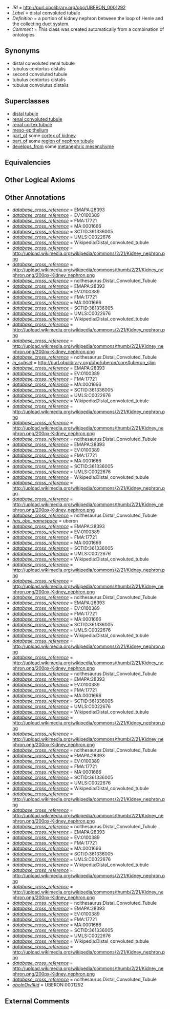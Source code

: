  * *IRI* = http://purl.obolibrary.org/obo/UBERON_0001292
 * *Label* = distal convoluted tubule
 * *Definition* = a portion of kidney nephron between the loop of Henle and the collecting duct system.
 * *Comment* = This class was created automatically from a combination of ontologies

## Synonyms

 * distal convoluted renal tubule
 * tubulus contortus distalis
 * second convoluted tubule
 * tubulus contortus distalis
 * tubulus convolutus distalis

## Superclasses

 * [distal tubule](../../UBERON/35/UBERON_0004135.md)
 * [renal convoluted tubule](../../UBERON/34/UBERON_0006534.md)
 * [renal cortex tubule](../../UBERON/53/UBERON_0006853.md)
 * [meso-epithelium](../../UBERON/75/UBERON_0012275.md)
 * [part_of](../../BFO/50/BFO_0000050.md) some [cortex of kidney](../../UBERON/25/UBERON_0001225.md)
 * [part_of](../../BFO/50/BFO_0000050.md) some [region of nephron tubule](../../UBERON/85/UBERON_0007685.md)
 * [develops_from](../../RO/02/RO_0002202.md) some [metanephric mesenchyme](../../UBERON/20/UBERON_0003220.md)

## Equivalencies


## Other Logical Axioms


## Other Annotations

 * *[database_cross_reference](../../ef/oboInOwl#hasDbXref.md)* = EMAPA:28393
 * *[database_cross_reference](../../ef/oboInOwl#hasDbXref.md)* = EV:0100389
 * *[database_cross_reference](../../ef/oboInOwl#hasDbXref.md)* = FMA:17721
 * *[database_cross_reference](../../ef/oboInOwl#hasDbXref.md)* = MA:0001666
 * *[database_cross_reference](../../ef/oboInOwl#hasDbXref.md)* = SCTID:361336005
 * *[database_cross_reference](../../ef/oboInOwl#hasDbXref.md)* = UMLS:C0022676
 * *[database_cross_reference](../../ef/oboInOwl#hasDbXref.md)* = Wikipedia:Distal_convoluted_tubule
 * *[database_cross_reference](../../ef/oboInOwl#hasDbXref.md)* = http://upload.wikimedia.org/wikipedia/commons/2/21/Kidney_nephron.png
 * *[database_cross_reference](../../ef/oboInOwl#hasDbXref.md)* = http://upload.wikimedia.org/wikipedia/commons/thumb/2/21/Kidney_nephron.png/200px-Kidney_nephron.png
 * *[database_cross_reference](../../ef/oboInOwl#hasDbXref.md)* = ncithesaurus:Distal_Convoluted_Tubule
 * *[database_cross_reference](../../ef/oboInOwl#hasDbXref.md)* = EMAPA:28393
 * *[database_cross_reference](../../ef/oboInOwl#hasDbXref.md)* = EV:0100389
 * *[database_cross_reference](../../ef/oboInOwl#hasDbXref.md)* = FMA:17721
 * *[database_cross_reference](../../ef/oboInOwl#hasDbXref.md)* = MA:0001666
 * *[database_cross_reference](../../ef/oboInOwl#hasDbXref.md)* = SCTID:361336005
 * *[database_cross_reference](../../ef/oboInOwl#hasDbXref.md)* = UMLS:C0022676
 * *[database_cross_reference](../../ef/oboInOwl#hasDbXref.md)* = Wikipedia:Distal_convoluted_tubule
 * *[database_cross_reference](../../ef/oboInOwl#hasDbXref.md)* = http://upload.wikimedia.org/wikipedia/commons/2/21/Kidney_nephron.png
 * *[database_cross_reference](../../ef/oboInOwl#hasDbXref.md)* = http://upload.wikimedia.org/wikipedia/commons/thumb/2/21/Kidney_nephron.png/200px-Kidney_nephron.png
 * *[database_cross_reference](../../ef/oboInOwl#hasDbXref.md)* = ncithesaurus:Distal_Convoluted_Tubule
 * *[in_subset](../../et/oboInOwl#inSubset.md)* = http://purl.obolibrary.org/obo/uberon/core#uberon_slim
 * *[database_cross_reference](../../ef/oboInOwl#hasDbXref.md)* = EMAPA:28393
 * *[database_cross_reference](../../ef/oboInOwl#hasDbXref.md)* = EV:0100389
 * *[database_cross_reference](../../ef/oboInOwl#hasDbXref.md)* = FMA:17721
 * *[database_cross_reference](../../ef/oboInOwl#hasDbXref.md)* = MA:0001666
 * *[database_cross_reference](../../ef/oboInOwl#hasDbXref.md)* = SCTID:361336005
 * *[database_cross_reference](../../ef/oboInOwl#hasDbXref.md)* = UMLS:C0022676
 * *[database_cross_reference](../../ef/oboInOwl#hasDbXref.md)* = Wikipedia:Distal_convoluted_tubule
 * *[database_cross_reference](../../ef/oboInOwl#hasDbXref.md)* = http://upload.wikimedia.org/wikipedia/commons/2/21/Kidney_nephron.png
 * *[database_cross_reference](../../ef/oboInOwl#hasDbXref.md)* = http://upload.wikimedia.org/wikipedia/commons/thumb/2/21/Kidney_nephron.png/200px-Kidney_nephron.png
 * *[database_cross_reference](../../ef/oboInOwl#hasDbXref.md)* = ncithesaurus:Distal_Convoluted_Tubule
 * *[database_cross_reference](../../ef/oboInOwl#hasDbXref.md)* = EMAPA:28393
 * *[database_cross_reference](../../ef/oboInOwl#hasDbXref.md)* = EV:0100389
 * *[database_cross_reference](../../ef/oboInOwl#hasDbXref.md)* = FMA:17721
 * *[database_cross_reference](../../ef/oboInOwl#hasDbXref.md)* = MA:0001666
 * *[database_cross_reference](../../ef/oboInOwl#hasDbXref.md)* = SCTID:361336005
 * *[database_cross_reference](../../ef/oboInOwl#hasDbXref.md)* = UMLS:C0022676
 * *[database_cross_reference](../../ef/oboInOwl#hasDbXref.md)* = Wikipedia:Distal_convoluted_tubule
 * *[database_cross_reference](../../ef/oboInOwl#hasDbXref.md)* = http://upload.wikimedia.org/wikipedia/commons/2/21/Kidney_nephron.png
 * *[database_cross_reference](../../ef/oboInOwl#hasDbXref.md)* = http://upload.wikimedia.org/wikipedia/commons/thumb/2/21/Kidney_nephron.png/200px-Kidney_nephron.png
 * *[database_cross_reference](../../ef/oboInOwl#hasDbXref.md)* = ncithesaurus:Distal_Convoluted_Tubule
 * *[has_obo_namespace](../../ce/oboInOwl#hasOBONamespace.md)* = uberon
 * *[database_cross_reference](../../ef/oboInOwl#hasDbXref.md)* = EMAPA:28393
 * *[database_cross_reference](../../ef/oboInOwl#hasDbXref.md)* = EV:0100389
 * *[database_cross_reference](../../ef/oboInOwl#hasDbXref.md)* = FMA:17721
 * *[database_cross_reference](../../ef/oboInOwl#hasDbXref.md)* = MA:0001666
 * *[database_cross_reference](../../ef/oboInOwl#hasDbXref.md)* = SCTID:361336005
 * *[database_cross_reference](../../ef/oboInOwl#hasDbXref.md)* = UMLS:C0022676
 * *[database_cross_reference](../../ef/oboInOwl#hasDbXref.md)* = Wikipedia:Distal_convoluted_tubule
 * *[database_cross_reference](../../ef/oboInOwl#hasDbXref.md)* = http://upload.wikimedia.org/wikipedia/commons/2/21/Kidney_nephron.png
 * *[database_cross_reference](../../ef/oboInOwl#hasDbXref.md)* = http://upload.wikimedia.org/wikipedia/commons/thumb/2/21/Kidney_nephron.png/200px-Kidney_nephron.png
 * *[database_cross_reference](../../ef/oboInOwl#hasDbXref.md)* = ncithesaurus:Distal_Convoluted_Tubule
 * *[database_cross_reference](../../ef/oboInOwl#hasDbXref.md)* = EMAPA:28393
 * *[database_cross_reference](../../ef/oboInOwl#hasDbXref.md)* = EV:0100389
 * *[database_cross_reference](../../ef/oboInOwl#hasDbXref.md)* = FMA:17721
 * *[database_cross_reference](../../ef/oboInOwl#hasDbXref.md)* = MA:0001666
 * *[database_cross_reference](../../ef/oboInOwl#hasDbXref.md)* = SCTID:361336005
 * *[database_cross_reference](../../ef/oboInOwl#hasDbXref.md)* = UMLS:C0022676
 * *[database_cross_reference](../../ef/oboInOwl#hasDbXref.md)* = Wikipedia:Distal_convoluted_tubule
 * *[database_cross_reference](../../ef/oboInOwl#hasDbXref.md)* = http://upload.wikimedia.org/wikipedia/commons/2/21/Kidney_nephron.png
 * *[database_cross_reference](../../ef/oboInOwl#hasDbXref.md)* = http://upload.wikimedia.org/wikipedia/commons/thumb/2/21/Kidney_nephron.png/200px-Kidney_nephron.png
 * *[database_cross_reference](../../ef/oboInOwl#hasDbXref.md)* = ncithesaurus:Distal_Convoluted_Tubule
 * *[database_cross_reference](../../ef/oboInOwl#hasDbXref.md)* = EMAPA:28393
 * *[database_cross_reference](../../ef/oboInOwl#hasDbXref.md)* = EV:0100389
 * *[database_cross_reference](../../ef/oboInOwl#hasDbXref.md)* = FMA:17721
 * *[database_cross_reference](../../ef/oboInOwl#hasDbXref.md)* = MA:0001666
 * *[database_cross_reference](../../ef/oboInOwl#hasDbXref.md)* = SCTID:361336005
 * *[database_cross_reference](../../ef/oboInOwl#hasDbXref.md)* = UMLS:C0022676
 * *[database_cross_reference](../../ef/oboInOwl#hasDbXref.md)* = Wikipedia:Distal_convoluted_tubule
 * *[database_cross_reference](../../ef/oboInOwl#hasDbXref.md)* = http://upload.wikimedia.org/wikipedia/commons/2/21/Kidney_nephron.png
 * *[database_cross_reference](../../ef/oboInOwl#hasDbXref.md)* = http://upload.wikimedia.org/wikipedia/commons/thumb/2/21/Kidney_nephron.png/200px-Kidney_nephron.png
 * *[database_cross_reference](../../ef/oboInOwl#hasDbXref.md)* = ncithesaurus:Distal_Convoluted_Tubule
 * *[database_cross_reference](../../ef/oboInOwl#hasDbXref.md)* = EMAPA:28393
 * *[database_cross_reference](../../ef/oboInOwl#hasDbXref.md)* = EV:0100389
 * *[database_cross_reference](../../ef/oboInOwl#hasDbXref.md)* = FMA:17721
 * *[database_cross_reference](../../ef/oboInOwl#hasDbXref.md)* = MA:0001666
 * *[database_cross_reference](../../ef/oboInOwl#hasDbXref.md)* = SCTID:361336005
 * *[database_cross_reference](../../ef/oboInOwl#hasDbXref.md)* = UMLS:C0022676
 * *[database_cross_reference](../../ef/oboInOwl#hasDbXref.md)* = Wikipedia:Distal_convoluted_tubule
 * *[database_cross_reference](../../ef/oboInOwl#hasDbXref.md)* = http://upload.wikimedia.org/wikipedia/commons/2/21/Kidney_nephron.png
 * *[database_cross_reference](../../ef/oboInOwl#hasDbXref.md)* = http://upload.wikimedia.org/wikipedia/commons/thumb/2/21/Kidney_nephron.png/200px-Kidney_nephron.png
 * *[database_cross_reference](../../ef/oboInOwl#hasDbXref.md)* = ncithesaurus:Distal_Convoluted_Tubule
 * *[database_cross_reference](../../ef/oboInOwl#hasDbXref.md)* = EMAPA:28393
 * *[database_cross_reference](../../ef/oboInOwl#hasDbXref.md)* = EV:0100389
 * *[database_cross_reference](../../ef/oboInOwl#hasDbXref.md)* = FMA:17721
 * *[database_cross_reference](../../ef/oboInOwl#hasDbXref.md)* = MA:0001666
 * *[database_cross_reference](../../ef/oboInOwl#hasDbXref.md)* = SCTID:361336005
 * *[database_cross_reference](../../ef/oboInOwl#hasDbXref.md)* = UMLS:C0022676
 * *[database_cross_reference](../../ef/oboInOwl#hasDbXref.md)* = Wikipedia:Distal_convoluted_tubule
 * *[database_cross_reference](../../ef/oboInOwl#hasDbXref.md)* = http://upload.wikimedia.org/wikipedia/commons/2/21/Kidney_nephron.png
 * *[database_cross_reference](../../ef/oboInOwl#hasDbXref.md)* = http://upload.wikimedia.org/wikipedia/commons/thumb/2/21/Kidney_nephron.png/200px-Kidney_nephron.png
 * *[database_cross_reference](../../ef/oboInOwl#hasDbXref.md)* = ncithesaurus:Distal_Convoluted_Tubule
 * *[database_cross_reference](../../ef/oboInOwl#hasDbXref.md)* = EMAPA:28393
 * *[database_cross_reference](../../ef/oboInOwl#hasDbXref.md)* = EV:0100389
 * *[database_cross_reference](../../ef/oboInOwl#hasDbXref.md)* = FMA:17721
 * *[database_cross_reference](../../ef/oboInOwl#hasDbXref.md)* = MA:0001666
 * *[database_cross_reference](../../ef/oboInOwl#hasDbXref.md)* = SCTID:361336005
 * *[database_cross_reference](../../ef/oboInOwl#hasDbXref.md)* = UMLS:C0022676
 * *[database_cross_reference](../../ef/oboInOwl#hasDbXref.md)* = Wikipedia:Distal_convoluted_tubule
 * *[database_cross_reference](../../ef/oboInOwl#hasDbXref.md)* = http://upload.wikimedia.org/wikipedia/commons/2/21/Kidney_nephron.png
 * *[database_cross_reference](../../ef/oboInOwl#hasDbXref.md)* = http://upload.wikimedia.org/wikipedia/commons/thumb/2/21/Kidney_nephron.png/200px-Kidney_nephron.png
 * *[database_cross_reference](../../ef/oboInOwl#hasDbXref.md)* = ncithesaurus:Distal_Convoluted_Tubule
 * *[oboInOwl#id](../../id/oboInOwl#id.md)* = UBERON:0001292

## External Comments

